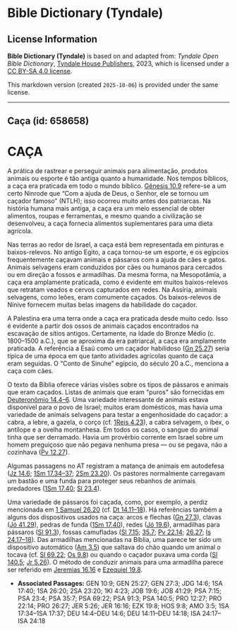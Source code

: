 # Bible Dictionary (Tyndale)

## License Information

**Bible Dictionary (Tyndale)** is based on and adapted from: _Tyndale Open Bible Dictionary_, [Tyndale House Publishers](https://tyndaleopenresources.com/), 2023, which is licensed under a [CC BY-SA 4.0 license](https://creativecommons.org/licenses/by-sa/4.0/legalcode.en).

This markdown version (created `2025-10-06`) is provided under the same license.



--------------------------------

## Caça (id: 658658)

CAÇA
====

A prática de rastrear e perseguir animais para alimentação, produtos animais ou esporte é tão antiga quanto a humanidade. Nos tempos bíblicos, a caça era praticada em todo o mundo bíblico. [Gênesis 10\.9](https://ref.ly/Gen10:9) refere\-se a um certo Ninrode que “Com a ajuda de Deus, o Senhor, ele se tornou um caçador famoso” (NTLH); isso ocorreu muito antes dos patriarcas. Na história humana mais antiga, a caça era um meio essencial de obter alimentos, roupas e ferramentas, e mesmo quando a civilização se desenvolveu, a caça fornecia alimentos suplementares para uma dieta agrícola.

Nas terras ao redor de Israel, a caça está bem representada em pinturas e baixos\-relevos. No antigo Egito, a caça tornou\-se um esporte, e os egípcios frequentemente caçavam animais e pássaros com a ajuda de cães e gatos. Animais selvagens eram conduzidos por cães ou humanos para cercados ou em direção a fossos e armadilhas. Da mesma forma, na Mesopotâmia, a caça era amplamente praticada, como é evidente em muitos baixos\-relevos que retratam veados e cervos capturados em redes. Na Assíria, animais selvagens, como leões, eram comumente caçados. Os baixos\-relevos de Nínive fornecem muitas belas imagens da habilidade do caçador.

A Palestina era uma terra onde a caça era praticada desde muito cedo. Isso é evidente a partir dos ossos de animais caçados encontrados na escavação de sítios antigos. Certamente, na Idade do Bronze Médio (c. 1800–1500 a.C.), que se aproxima da era patriarcal, a caça era amplamente praticada. A referência a Esaú como um caçador habilidoso ([Gn 25\.27](https://ref.ly/Gen25:27)) seria típica de uma época em que tanto atividades agrícolas quanto de caça eram seguidas. O “Conto de Sinuhe” egípcio, do século 20 a.C., menciona a caça com cães.

O texto da Bíblia oferece várias visões sobre os tipos de pássaros e animais que eram caçados. Listas de animais que eram "puros" são fornecidas em [Deuteronômio 14\.4–6](https://ref.ly/Deut14:4-Deut14:6). Uma variedade interessante de animais estava disponível para o povo de Israel; muitos eram domésticos, mas havia uma variedade de animais selvagens para testar a engenhosidade do caçador: a cabra, a lebre, a gazela, o corço (cf. [1Reis 4\.23](https://ref.ly/1Kgs4:23)), a cabra selvagem, o íbex, o antílope e a ovelha montanhesa. Em todos os casos, o sangue do animal tinha que ser derramado. Havia um provérbio corrente em Israel sobre um homem preguiçoso que não pegava nenhuma presa — ou se pegava, não a cozinhava ([Pv 12\.27](https://ref.ly/Prov12:27)).

Algumas passagens no AT registram a matança de animais em autodefesa ([Jz 14\.6](https://ref.ly/Judg14:6); [1Sm 17\.34–37](https://ref.ly/1Sam17:34-1Sam17:37); [2Sm 23\.20](https://ref.ly/2Sam23:20)). Os pastores normalmente carregavam um bastão e uma funda para proteger seus rebanhos de animais predadores ([1Sm 17\.40](https://ref.ly/1Sam17:40); [Sl 23\.4](https://ref.ly/Ps23:4)).

Uma variedade de pássaros foi caçada, como, por exemplo, a perdiz mencionada em [1 Samuel 26\.20](https://ref.ly/1Sam26:20) (cf. [Dt 14\.11–18](https://ref.ly/Deut14:11-Deut14:18)). Há referências também a alguns dos dispositivos usados na caça: arcos e flechas ([Gn 27\.3](https://ref.ly/Gen27:3)), clavas ([Jó 41\.29](https://ref.ly/Job41:29)), pedras de funda ([1Sm 17\.40](https://ref.ly/1Sam17:40)), redes ([Jó 19\.6](https://ref.ly/Job19:6)), armadilhas para pássaros ([Sl 91\.3](https://ref.ly/Ps91:3)), fossas camufladas ([Sl 7\.15](https://ref.ly/Ps7:15); [35\.7](https://ref.ly/Ps35:7); [Pv 22\.14](https://ref.ly/Prov22:14); [26\.27](https://ref.ly/Prov26:27); [Is 24\.17–18](https://ref.ly/Isa24:17-Isa24:18)). Das armadilhas mencionadas na Bíblia, uma parece ter sido um dispositivo automático ([Am 3\.5](https://ref.ly/Amos3:5)) que saltava do chão quando um animal o tocava (cf. [Sl 69\.22](https://ref.ly/Ps69:22); [Os 9\.8](https://ref.ly/Hos9:8)) ou quando o caçador puxava uma corda ([Sl 140\.5](https://ref.ly/Ps140:5); [Jr 5\.26](https://ref.ly/Jer5:26)). O método de conduzir animais para uma armadilha parece ser referido em [Jeremias 16\.16](https://ref.ly/Jer16:16) e [Ezequiel 19\.8](https://ref.ly/Ezek19:8).

* **Associated Passages:** GEN 10:9; GEN 25:27; GEN 27:3; JDG 14:6; 1SA 17:40; 1SA 26:20; 2SA 23:20; 1KI 4:23; JOB 19:6; JOB 41:29; PSA 7:15; PSA 23:4; PSA 35:7; PSA 69:22; PSA 91:3; PSA 140:5; PRO 12:27; PRO 22:14; PRO 26:27; JER 5:26; JER 16:16; EZK 19:8; HOS 9:8; AMO 3:5; 1SA 17:34–1SA 17:37; DEU 14:4–DEU 14:6; DEU 14:11–DEU 14:18; ISA 24:17–ISA 24:18

